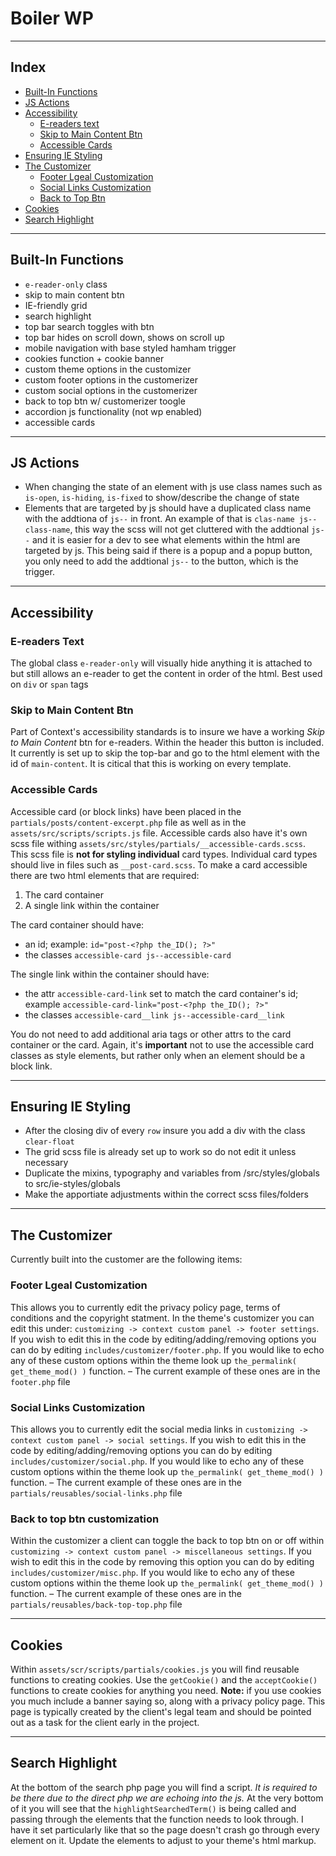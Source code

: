 # Boiler WP


---


## Index
- [Built-In Functions](#built-in-functions)
- [JS Actions](#js-actions)
- [Accessibility](#accessibility)
	- [E-readers text](#e-readers-text)
	- [Skip to Main Content Btn](#skip-to-main-content-btn)
	- [Accessible Cards](#accessible-cards)
- [Ensuring IE Styling](#ensuring-ie-styling)
- [The Customizer](#the-customizer)
	- [Footer Lgeal Customization ](#footer-lgeal-customization)
	- [Social Links Customization](#social-links-customization)
	- [Back to Top Btn](#back-to-top-btn-customization)
- [Cookies](#cookies)
- [Search Highlight](#search-highlight)


---


## Built-In Functions
- `e-reader-only` class
- skip to main content btn
- IE-friendly grid
- search highlight
- top bar search toggles with btn
- top bar hides on scroll down, shows on scroll up
- mobile navigation with base styled hamham trigger
- cookies function + cookie banner
- custom theme options in the customizer
- custom footer options in the customerizer
- custom social options in the customerizer
- back to top btn w/ customerizer toogle
- accordion js functionality (not wp enabled)
- accessible cards


---


## JS Actions
- When changing the state of an element with js use class names such as `is-open`, `is-hiding`, `is-fixed` to show/describe the change of state
- Elements that are targeted by js should have a duplicated class name with the addtiona of `js--` in front. An example of that is `clas-name js--class-name`, this way the scss will not get cluttered with the addtional `js--` and it is easier for a dev to see what elements within the html are targeted by js. This being said if there is a popup and a popup button, you only need to add the addtional `js--` to the button, which is the trigger. 


---


## Accessibility

### E-readers Text
The global class `e-reader-only` will visually hide anything it is attached to but still allows an e-reader to get the content in order of the html. Best used on `div` or `span` tags

### Skip to Main Content Btn
Part of Context's accessibility standards is to insure we have a working *Skip to Main Content* btn for e-readers. Within the header this button is included. It currently is set up to skip the top-bar and go to the html element with the id of `main-content`. It is citical that this is working on every template. 

### Accessible Cards
Accessible card (or block links) have been placed in the `partials/posts/content-excerpt.php` file as well as in the `assets/src/scripts/scripts.js` file. Accessible cards also have it's own scss file withing `assets/src/styles/partials/__accessible-cards.scss`. This scss file is **not for styling individual** card types. Individual card types should live in files such as `__post-card.scss`. To make a card accessible there are two html elements that are required:
1. The card container
2. A single link within the container

The card container should have:
- an id; example: `id="post-<?php the_ID(); ?>"`
- the classes `accessible-card js--accessible-card`

The single link within the container should have:
- the attr `accessible-card-link` set to match the card container's id; example `accessible-card-link="post-<?php the_ID(); ?>"`
- the classes `accessible-card__link js--accessible-card__link`

You do not need to add additional aria tags or other attrs to the card container or the card. 
Again, it's **important** not to use the accessible card classes as style elements, but rather only when an element should be a block link.


---


## Ensuring IE Styling
- After the closing div of every `row` insure you add a div with the class `clear-float`
- The grid scss file is already set up to work so do not edit it unless necessary
- Duplicate the mixins, typography and variables from /src/styles/globals to src/ie-styles/globals
- Make the apportiate adjustments within the correct scss files/folders 


---


## The Customizer
Currently built into the customer are the following items:

### Footer Lgeal Customization 
This allows you to currently edit the privacy policy page, terms of conditions and the copyright statment. In the theme's customizer you can edit this under: `customizing -> context custom panel -> footer settings`. If you wish to edit this in the code by editing/adding/removing options you can do by editing `includes/customizer/footer.php`. If you would like to echo any of these custom options within the theme look up `the_permalink( get_theme_mod() )` function. – The current example of these ones are in the `footer.php` file

### Social Links Customization
This allows you to currently edit the social media links in `customizing -> context custom panel -> social settings`. If you wish to edit this in the code by editing/adding/removing options you can do by editing `includes/customizer/social.php`. If you would like to echo any of these custom options within the theme look up `the_permalink( get_theme_mod() )` function. – The current example of these ones are in the `partials/reusables/social-links.php` file

### Back to top btn customization
Within the customizer a client can toggle the back to top btn on or off within `customizing -> context custom panel -> miscellaneous settings`. If you wish to edit this in the code by removing this option you can do by editing `includes/customizer/misc.php`. If you would like to echo any of these custom options within the theme look up `the_permalink( get_theme_mod() )` function. – The current example of these ones are in the `partials/reusables/back-top-top.php` file


---


## Cookies
Within `assets/scr/scripts/partials/cookies.js` you will find reusable functions to creating cookies. Use the `getCookie()` and the `acceptCookie()` functions to create cookies for anything you need. **Note:** if you use cookies you much include a banner saying so, along with a privacy policy page. This page is typically created by the client's legal team and should be pointed out as a task for the client early in the project. 


---


## Search Highlight
At the bottom of the search php page you will find a script. *It is required to be there due to the direct php we are echoing into the js.* At the very bottom of it you will see that the `highlightSearchedTerm()` is being called and passing through the elements that the function needs to look through. I have it set particularly like that so the page doesn't crash go through every element on it. Update the elements to adjust to your theme's html markup.

